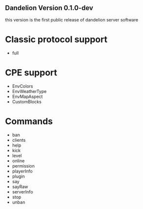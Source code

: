 ## Dandelion Version 0.1.0-dev

this version is the first public release of dandelion server software

# Classic protocol support
- full


# CPE support
- EnvColors
- EnvWeatherType
- EnvMapAspect
- CustomBlocks

# Commands
- ban
- clients
- help
- kick
- level
- online
- permission
- playerInfo
- plugin
- say
- sayRaw
- serverInfo
- stop
- unban
